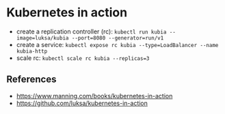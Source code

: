 # Kubernetes in action

- create a replication controller (rc): `kubectl run kubia --image=luksa/kubia --port=8080 --generator=run/v1`
- create a service: `kubectl expose rc kubia --type=LoadBalancer --name kubia-http`
- scale rc: `kubectl scale rc kubia --replicas=3`

## References
- https://www.manning.com/books/kubernetes-in-action
- https://github.com/luksa/kubernetes-in-action
